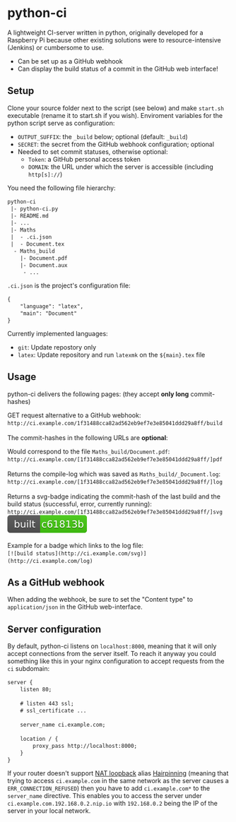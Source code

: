 # python-ci

A lightweight CI-server written in python, originally developed for a Raspberry Pi because other existing solutions were to resource-intensive (Jenkins) or cumbersome to use.

- Can be set up as a GitHub webhook
- Can display the build status of a commit in the GitHub web interface!

## Setup

Clone your source folder next to the script (see below) and make `start.sh` executable (rename it to start.sh if you wish). Enviroment variables for the python script serve as configuration:

- `OUTPUT_SUFFIX`: the `_build` below; optional (default: `_build`)
- `SECRET`: the secret from the GitHub webhook configuration; optional
- Needed to set commit statuses, otherwise optional:
	- `Token`: a GitHub personal access token
	- `DOMAIN`: the URL under which the server is accessible (including `http[s]://`)

You need the following file hierarchy:

	python-ci
	 |- python-ci.py
	 |- README.md
	 |- ...
	 |- Maths
	 |  - .ci.json
	 |  - Document.tex
	  - Maths_build
	    |- Document.pdf
	    |- Document.aux
	     - ...
		 

`.ci.json` is the project's configuration file:

	{
		"language": "latex",
		"main": "Document"
	}

Currently implemented languages:
- `git`: Update repostory only
- `latex`: Update repository and run `latexmk` on the `${main}.tex` file


## Usage

python-ci delivers the following pages: (they accept **only long** commit-hashes)

GET request alternative to a GitHub webhook:
`http://ci.example.com/1f31488cca82ad562eb9ef7e3e85041ddd29a8ff/build`
<br><br>
The commit-hashes in the following URLs are **optional**:

Would correspond to the file `Maths_build/Document.pdf`:
`http://ci.example.com/[1f31488cca82ad562eb9ef7e3e85041ddd29a8ff/]pdf`
<br><br>
Returns the compile-log which was saved as `Maths_build/_Document.log`:
`http://ci.example.com/[1f31488cca82ad562eb9ef7e3e85041ddd29a8ff/]log`
<br><br>
Returns a svg-badge indicating the commit-hash of the last build and the build status (successful, error, currently running):
`http://ci.example.com/[1f31488cca82ad562eb9ef7e3e85041ddd29a8ff/]svg` ![badge example](example_badge.svg)
<br><br>
Example for a badge which links to the log file:<br>
`[![build status](http://ci.example.com/svg)](http://ci.example.com/log)`

## As a GitHub webhook

When adding the webhook, be sure to set the "Content type" to `application/json` in the GitHub web-interface.

## Server configuration

By default, python-ci listens on `localhost:8000`, meaning that it will only accept connections from the server itself. To reach it anyway you could something like this in your nginx configuration to accept requests from the `ci` subdomain:


	server {
		listen 80;
	
		# listen 443 ssl;
		# ssl_certificate ...
	
		server_name	ci.example.com;
	
		location / {
			proxy_pass http://localhost:8000;
		}
	}

If your router doesn't support [NAT loopback](https://en.wikipedia.org/wiki/NAT_loopback) alias [Hairpinning](https://en.wikipedia.org/wiki/Hairpinning) (meaning that trying to access `ci.example.com` in the same network as the server causes a `ERR_CONNECTION_REFUSED`) then you have to add `ci.example.com*` to the `server_name` directive. This enables you to access the server under `ci.example.com.192.168.0.2.nip.io` with `192.168.0.2` being the IP of the server in your local network.

